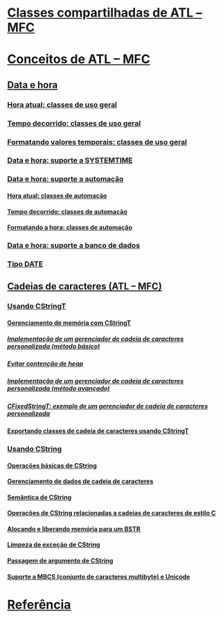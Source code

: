 # [Classes compartilhadas de ATL – MFC](atl-mfc-shared-classes.md)
# [Conceitos de ATL – MFC](atl-mfc-concepts.md)
## [Data e hora](date-and-time.md)
### [Hora atual: classes de uso geral](current-time-general-purpose-classes.md)
### [Tempo decorrido: classes de uso geral](elapsed-time-general-purpose-classes.md)
### [Formatando valores temporais: classes de uso geral](formatting-time-values-general-purpose-classes.md)
### [Data e hora: suporte a SYSTEMTIME](date-and-time-systemtime-support.md)
### [Data e hora: suporte a automação](date-and-time-automation-support.md)
#### [Hora atual: classes de automação](current-time-automation-classes.md)
#### [Tempo decorrido: classes de automação](elapsed-time-automation-classes.md)
#### [Formatando a hora: classes de automação](formatting-time-automation-classes.md)
### [Data e hora: suporte a banco de dados](date-and-time-database-support.md)
### [Tipo DATE](date-type.md)
## [Cadeias de caracteres (ATL – MFC)](strings-atl-mfc.md)
### [Usando CStringT](using-cstringt.md)
#### [Gerenciamento de memória com CStringT](memory-management-with-cstringt.md)
##### [Implementação de um gerenciador de cadeia de caracteres personalizada (método básico)](implementation-of-a-custom-string-manager-basic-method.md)
##### [Evitar contenção de heap](avoidance-of-heap-contention.md)
##### [Implementação de um gerenciador de cadeia de caracteres personalizada (método avançado)](implementation-of-a-custom-string-manager-advanced-method.md)
##### [CFixedStringT: exemplo de um gerenciador de cadeia de caracteres personalizada](cfixedstringt-example-of-a-custom-string-manager.md)
#### [Exportando classes de cadeia de caracteres usando CStringT](exporting-string-classes-using-cstringt.md)
### [Usando CString](using-cstring.md)
#### [Operações básicas de CString](basic-cstring-operations.md)
#### [Gerenciamento de dados de cadeia de caracteres](string-data-management.md)
#### [Semântica de CString](cstring-semantics.md)
#### [Operações de CString relacionadas a cadeias de caracteres de estilo C](cstring-operations-relating-to-c-style-strings.md)
#### [Alocando e liberando memória para um BSTR](allocating-and-releasing-memory-for-a-bstr.md)
#### [Limpeza de exceção de CString](cstring-exception-cleanup.md)
#### [Passagem de argumento de CString](cstring-argument-passing.md)
#### [Suporte a MBCS (conjunto de caracteres multibyte) e Unicode](unicode-and-multibyte-character-set-mbcs-support.md)
# [Referência](reference/toc.md)
